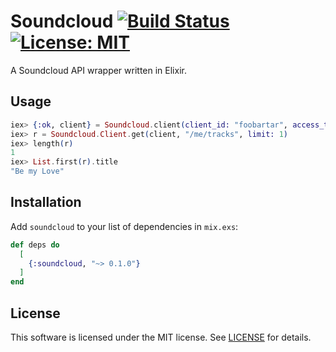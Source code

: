 # Soundcloud [![Build Status](https://travis-ci.com/adolfosilva/soundcloud.svg?token=dAEFQZUJn1dYyRnXJ6Vs&branch=master)](https://travis-ci.com/adolfosilva/soundcloud) [![License: MIT](https://img.shields.io/badge/License-MIT-orange.svg)](https://opensource.org/licenses/MIT)

A Soundcloud API wrapper written in Elixir.

## Usage

```elixir
iex> {:ok, client} = Soundcloud.client(client_id: "foobartar", access_token: "72-27has7d2-7afajf92")
iex> r = Soundcloud.Client.get(client, "/me/tracks", limit: 1)
iex> length(r)
1
iex> List.first(r).title
"Be my Love"
```

## Installation

Add `soundcloud` to your list of dependencies in `mix.exs`:

```elixir
def deps do
  [
    {:soundcloud, "~> 0.1.0"}
  ]
end
```

## License

This software is licensed under the MIT license. See [LICENSE](LICENSE) for details.

